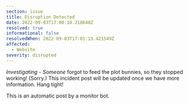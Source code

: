 ```yaml
---
section: issue
title: Disruption Detected
date: 2022-09-03T17:00:10.218640Z
resolved: true
informational: false
resolvedWhen: 2022-09-03T17:01:13.421549Z
affected:
  - Website
severity: disrupted
---
```

*Investigating* - _Someone_ forgot to feed the plot bunnies, so they stopped working! (Sorry.) This incident post will be updated once we have more information. Hang tight!

This is an automatic post by a monitor bot.
        